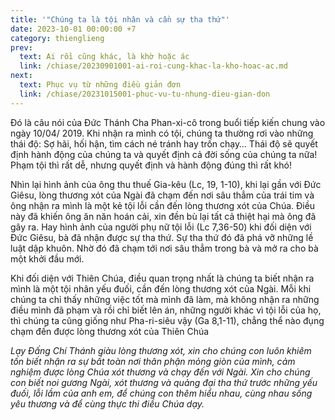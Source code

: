 ```yaml
---
title: '"Chúng ta là tội nhân và cần sự tha thứ"'
date: 2023-10-01 00:00:00 +7
category: thienglieng
prev:
  text: Ai rồi cũng khác, là khờ hoặc ác
  link: /chiase/20230901001-ai-roi-cung-khac-la-kho-hoac-ac.md
next:
  text: Phục vụ từ những điều giản đơn
  link: /chiase/20231015001-phuc-vu-tu-nhung-dieu-gian-don
---
```


Đó là câu nói của Đức Thánh Cha Phan-xi-cô trong buổi tiếp kiến chung vào ngày 10/04/ 2019.
Khi nhận ra mình có tội, chúng ta thường rơi vào những thái độ: Sợ hãi, hối hận,
tìm cách né tránh hay trốn chạy… Thái độ sẽ quyết định hành động của chúng
ta và quyết định cả đời sống của chúng ta nữa! Phạm tội thì rất dễ, nhưng quyết
định và hành động đúng thì rất khó!

Nhìn lại hình ảnh của ông thu thuế Gia-kêu (Lc, 19, 1-10), khi lại gần với Đức Giêsu, lòng thương xót của Ngài đã chạm đến nơi sâu thẳm của trái tim và ông nhận ra mình là một kẻ tội lỗi cần đến lòng thương xót của Chúa. Điều này đã khiến ông ăn năn hoán cải, xin đền bù lại tất cả thiệt hại mà ông đã gây ra.
Hay hình ảnh của người phụ nữ tội lỗi (Lc 7,36-50) khi đối diện với Đức Giêsu, bà đã nhận được sự tha thứ. Sự tha thứ đó đã phá vỡ những lề luật dập khuôn. Nhờ đó đã chạm tới nơi sâu thẳm trong bà và mở ra cho bà một khởi đầu mới.
 
Khi đối diện với Thiên Chúa, điều quan trọng nhất là chúng ta biết nhận ra mình là một tội nhân yếu đuối, cần đến lòng thương xót của Ngài. Mỗi khi chúng ta chỉ thấy những việc tốt mà mình đã làm, mà không nhận ra những điều mình đã phạm và rồi chỉ biết lên án, những người khác vì tội lỗi của họ, thì chúng ta cũng giống như Pha-ri-siêu vậy (Ga 8,1-11), chẳng thể nào đụng chạm đến được lòng thương xót của Thiên Chúa

*Lạy Đấng Chí Thánh giàu lòng thương xót, xin cho chúng con luôn khiêm tốn biết nhận ra sự bất toàn nơi thân phận mỏng giòn của mình, cảm nghiệm được lòng Chúa xót thương và chạy đến với Ngài. Xin cho chúng con biết noi gương Ngài, xót thương và quảng đại tha thứ trước những yếu đuối, lỗi lầm của anh em, để chúng con thêm hiểu nhau, cùng nhau sống yêu thương và để cùng thực thi điều Chúa dạy.*

